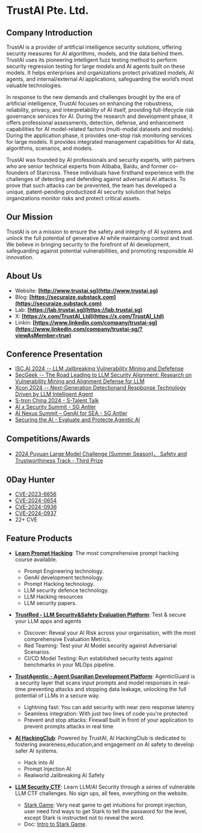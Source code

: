 # TrustAI Pte. Ltd.

## Company Introduction
TrustAI is a provider of artificial intelligence security solutions, offering security measures for AI algorithms, models, and the data behind them. TrustAI uses its pioneering intelligent fuzz testing method to perform security regression testing for large models and AI agents built on these models. It helps enterprises and organizations protect privatized models, AI agents, and internal/external AI applications, safeguarding the world’s most valuable technologies.

In response to the new demands and challenges brought by the era of artificial intelligence, TrustAI focuses on enhancing the robustness, reliability, privacy, and interpretability of AI itself, providing full-lifecycle risk governance services for AI. During the research and development phase, it offers professional assessments, detection, defense, and enhancement capabilities for AI model-related factors (multi-modal datasets and models). During the application phase, it provides one-stop risk monitoring services for large models. It provides integrated management capabilities for AI data, algorithms, scenarios, and models.

TrustAI was founded by AI professionals and security experts, with partners who are senior technical experts from Alibaba, Baidu, and former co-founders of Starcross. These individuals have firsthand experience with the challenges of detecting and defending against adversarial AI attacks. To prove that such attacks can be prevented, the team has developed a unique, patent-pending productized AI security solution that helps organizations monitor risks and protect critical assets.

## Our Mission
TrustAI is on a mission to ensure the safety and integrity of AI systems and unlock the full potential of generative AI while maintaining control and trust. We believe in bringing security to the forefront of AI development, safeguarding against potential vulnerabilities, and promoting responsible AI innovation.

## About Us
* Website: **[http://www.trustai.sg](http://www.trustai.sg)**
* Blog: **[https://securaize.substack.com](https://securaize.substack.com)**
* Lab: **[https://lab.trustai.sg](https://lab.trustai.sg)**
* X: **[https://x.com/TrustAI_Ltd](https://x.com/TrustAI_Ltd)**   
* Linkin: **[https://www.linkedin.com/company/trustai-sg](https://www.linkedin.com/company/trustai-sg/?viewAsMember=true)**

## Conference Presentation
* [ISC.AI 2024 -- LLM Jailbreaking Vulnerability Mining and Defefense](https://securaize.substack.com/p/iscai-2024-llm-security-presentation)
* [SecGeek -- The Road Leading to LLM Security Alignment: Research on Vulnerability Mining and Alignment Defense for LLM](https://securaize.substack.com/p/secgeek-llm-security-presentation)
* [Xcon 2024 -- Next-Generation Detectionand Respbonse Technology Driven by LLM Intelligent Agent](https://securaize.substack.com/p/xcon2024-conference-presentation)
* [S-tron China 2024 - S-Talent Talk](https://securaize.substack.com/p/s-tron-china-s-talent-talk)
* [AI x Security Summit - SG Antler](https://securaize.substack.com/p/what-an-incredible-evening-at-the)
* [AI Nexus Summit – GenAI for SEA - SG Antler](https://securaize.substack.com/p/what-an-incredible-evening-at-the-c4e)
* [Securing the AI - Evaluate and Protecte Agentic Al](https://lu.ma/6wxcb1gx)

## Competitions/Awards
* [2024 Puyuan Large Model Challenge (Summer Season)， Safety and Trustworthiness Track - Third Prize](https://www.shlab.org.cn/event/detail/59)

## 0Day Hunter
* [CVE-2023-6656](https://vuldb.com/?id.247364)
* [CVE-2024-0654](https://vuldb.com/?id.251382)
* [CVE-2024-0936](https://vuldb.com/?id.252181)
* [CVE-2024-0937](https://vuldb.com/?id.252182)
* 22+ CVE

## Feature Products
- **[Learn Prompt Hacking](https://github.com/TrustAI-laboratory/Learn-Prompt-Hacking)**: The most comprehensive prompt hacking course available.
  - Prompt Engineering technology.
  - GenAI development technology.
  - Prompt Hacking technology.
  - LLM security defence technology.
  - LLM Hacking resources
  - LLM security papers.
    
- **[TrustRed - LLM Security&Safety Evaluation Platform](https://red.trustai.sg/)**: Test & secure your LLM apps and agents
  - Discover: Reveal your AI Risk across your organisation, with the most comprehensive Evaluation Metrics.
  - Red Teaming: Test your AI Model security against Adversarial Scenarios.
  - CI/CD Model Testing: Run established security tests against benchmarks in your MLOps pipeline.
 
- **[TrustAgentic - Agent Guardian Development Platform](https://agenticguard.vercel.app/)**: AgenticGuard is a security layer that scans input prompts and model responses in real-time preventing attacks and stopping data leakage, unlocking the full potential of LLMs in a secure way.
  - Lightning fast: You can add security with near zero response latency
  - Seamless integration: With just two lines of code you're protected
  - Prevent and stop attacks: Firewall built in front of your application to prevent prompts attacks in real time

- **[AI HackingClub](https://hackingclub.trustai.sg/)**: Powered by TrustAI, Al HackingClub is dedicated to fostering awareness,education,and engagement on Al safety to develop safer Al systems.
  - Hack into Al
  - Prompt Injection Al
  - RealworId Jailbreaking Al Safety
    
- **[LLM Security CTF](https://github.com/TrustAI-laboratory/LLM-Security-CTF)**: Learn LLM/AI Security through a series of vulnerable LLM CTF challenges. No sign ups, all fees, everything on the website.
  - [Stark Game](https://stark.trustai.sg/): Very neat game to get intuitions for prompt injection, user need find ways to get Stark to tell the password for the level, except Stark is instructed not to reveal the word.
  - Doc: [Intro to Stark Game](https://securaize.substack.com/p/intro-to-stack-game).


<!--
**TrustAI-laboratory/TrustAI-laboratory** is a ✨ _special_ ✨ repository because its `README.md` (this file) appears on your GitHub profile.

Here are some ideas to get you started:

- 🔭 I’m currently working on ...
- 🌱 I’m currently learning ...
- 👯 I’m looking to collaborate on ...
- 🤔 I’m looking for help with ...
- 💬 Ask me about ...
- 📫 How to reach me: ...
- 😄 Pronouns: ...
- ⚡ Fun fact: ...
-->
